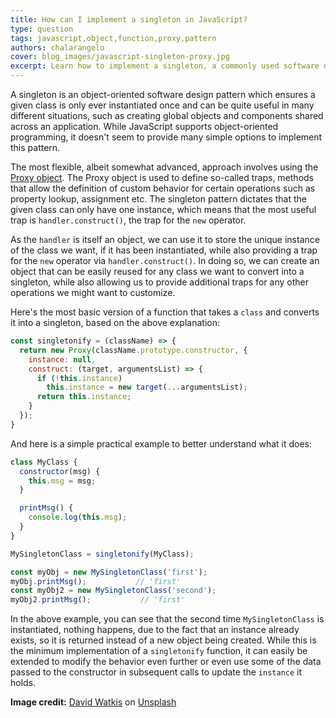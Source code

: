 ```yaml
---
title: How can I implement a singleton in JavaScript?
type: question
tags: javascript,object,function,proxy,pattern
authors: chalarangelo
cover: blog_images/javascript-singleton-proxy.jpg
excerpt: Learn how to implement a singleton, a commonly used software design pattern, in JavaScript using the Proxy object.
---
```


A singleton is an object-oriented software design pattern which ensures a given class is only ever instantiated once and can be quite useful in many different situations, such as creating global objects and components shared across an application. While JavaScript supports object-oriented programming, it doesn't seem to provide many simple options to implement this pattern.

The most flexible, albeit somewhat advanced, approach involves using the [Proxy object](https://developer.mozilla.org/en-US/docs/Web/JavaScript/Reference/Global_Objects/Proxy). The Proxy object is used to define so-called traps, methods that allow the definition of custom behavior for certain operations such as property lookup, assignment etc. The singleton pattern dictates that the given class can only have one instance, which means that the most useful trap is `handler.construct()`, the trap for the `new` operator.

As the `handler` is itself an object, we can use it to store the unique instance of the class we want, if it has been instantiated, while also providing a trap for the `new` operator via `handler.construct()`. In doing so, we can create an object that can be easily reused for any class we want to convert into a singleton, while also allowing us to provide additional traps for any other operations we might want to customize.

Here's the most basic version of a function that takes a `class` and converts it into a singleton, based on the above explanation:

```js
const singletonify = (className) => {
  return new Proxy(className.prototype.constructor, {
    instance: null,
    construct: (target, argumentsList) => {
      if (!this.instance)
        this.instance = new target(...argumentsList);
      return this.instance;
    }
  });
}
```

And here is a simple practical example to better understand what it does:

```js
class MyClass {
  constructor(msg) {
    this.msg = msg;
  }

  printMsg() {
    console.log(this.msg);
  }
}

MySingletonClass = singletonify(MyClass);

const myObj = new MySingletonClass('first');
myObj.printMsg();           // 'first'
const myObj2 = new MySingletonClass('second');
myObj2.printMsg();           // 'first'
```

In the above example, you can see that the second time `MySingletonClass` is instantiated, nothing happens, due to the fact that an instance already exists, so it is returned instead of a new object being created. While this is the minimum implementation of a `singletonify` function, it can easily be extended to modify the behavior even further or even use some of the data passed to the constructor in subsequent calls to update the `instance` it holds.


**Image credit:** [David Watkis](https://unsplash.com/@david_watkis?utm_source=unsplash&utm_medium=referral&utm_content=creditCopyText) on [Unsplash](https://unsplash.com?utm_source=unsplash&utm_medium=referral&utm_content=creditCopyText)
